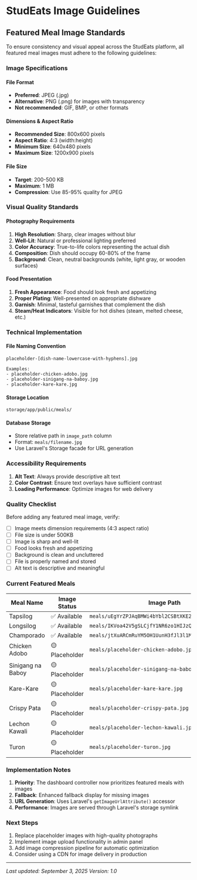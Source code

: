 # StudEats Image Guidelines

## Featured Meal Image Standards

To ensure consistency and visual appeal across the StudEats platform, all featured meal images must adhere to the following guidelines:

### Image Specifications

#### **File Format**
- **Preferred**: JPEG (.jpg)
- **Alternative**: PNG (.png) for images with transparency
- **Not recommended**: GIF, BMP, or other formats

#### **Dimensions & Aspect Ratio**
- **Recommended Size**: 800x600 pixels
- **Aspect Ratio**: 4:3 (width:height)
- **Minimum Size**: 640x480 pixels
- **Maximum Size**: 1200x900 pixels

#### **File Size**
- **Target**: 200-500 KB
- **Maximum**: 1 MB
- **Compression**: Use 85-95% quality for JPEG

### Visual Quality Standards

#### **Photography Requirements**
1. **High Resolution**: Sharp, clear images without blur
2. **Well-Lit**: Natural or professional lighting preferred
3. **Color Accuracy**: True-to-life colors representing the actual dish
4. **Composition**: Dish should occupy 60-80% of the frame
5. **Background**: Clean, neutral backgrounds (white, light gray, or wooden surfaces)

#### **Food Presentation**
1. **Fresh Appearance**: Food should look fresh and appetizing
2. **Proper Plating**: Well-presented on appropriate dishware
3. **Garnish**: Minimal, tasteful garnishes that complement the dish
4. **Steam/Heat Indicators**: Visible for hot dishes (steam, melted cheese, etc.)

### Technical Implementation

#### **File Naming Convention**
```
placeholder-[dish-name-lowercase-with-hyphens].jpg

Examples:
- placeholder-chicken-adobo.jpg
- placeholder-sinigang-na-baboy.jpg
- placeholder-kare-kare.jpg
```

#### **Storage Location**
```
storage/app/public/meals/
```

#### **Database Storage**
- Store relative path in `image_path` column
- Format: `meals/filename.jpg`
- Use Laravel's Storage facade for URL generation

### Accessibility Requirements

1. **Alt Text**: Always provide descriptive alt text
2. **Color Contrast**: Ensure text overlays have sufficient contrast
3. **Loading Performance**: Optimize images for web delivery

### Quality Checklist

Before adding any featured meal image, verify:

- [ ] Image meets dimension requirements (4:3 aspect ratio)
- [ ] File size is under 500KB
- [ ] Image is sharp and well-lit
- [ ] Food looks fresh and appetizing
- [ ] Background is clean and uncluttered
- [ ] File is properly named and stored
- [ ] Alt text is descriptive and meaningful

### Current Featured Meals

| Meal Name | Image Status | Image Path |
|-----------|--------------|------------|
| Tapsilog | ✅ Available | `meals/uEgYrZPJAqBMWi4bYbl2CSBtXKE24xQFyWJruQve.jpg` |
| Longsilog | ✅ Available | `meals/IKVoa42V5gSLCjfY1NR6zo1HIJzQU61xj9wIuURa.jpg` |
| Champorado | ✅ Available | `meals/jtXuARCmRuYM5OH1UunH3fJl3l1Mt8RDpxfIFHfl.jpg` |
| Chicken Adobo | 🟡 Placeholder | `meals/placeholder-chicken-adobo.jpg` |
| Sinigang na Baboy | 🟡 Placeholder | `meals/placeholder-sinigang-na-baboy.jpg` |
| Kare-Kare | 🟡 Placeholder | `meals/placeholder-kare-kare.jpg` |
| Crispy Pata | 🟡 Placeholder | `meals/placeholder-crispy-pata.jpg` |
| Lechon Kawali | 🟡 Placeholder | `meals/placeholder-lechon-kawali.jpg` |
| Turon | 🟡 Placeholder | `meals/placeholder-turon.jpg` |

### Implementation Notes

1. **Priority**: The dashboard controller now prioritizes featured meals with images
2. **Fallback**: Enhanced fallback display for missing images
3. **URL Generation**: Uses Laravel's `getImageUrlAttribute()` accessor
4. **Performance**: Images are served through Laravel's storage symlink

### Next Steps

1. Replace placeholder images with high-quality photographs
2. Implement image upload functionality in admin panel
3. Add image compression pipeline for automatic optimization
4. Consider using a CDN for image delivery in production

---

*Last updated: September 3, 2025*
*Version: 1.0*